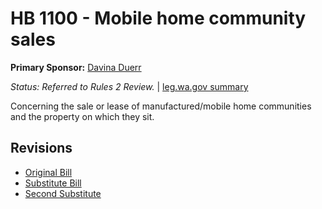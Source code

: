 # HB 1100 - Mobile home community sales
**Primary Sponsor:** [Davina Duerr](/person/leg/duerr_da.md)

*Status: Referred to Rules 2 Review.* | [leg.wa.gov summary](https://app.leg.wa.gov/billsummary?BillNumber=1100&Year=2021)

Concerning the sale or lease of manufactured/mobile home communities and the property on which they sit.

## Revisions
* [Original Bill](1/)
* [Substitute Bill](S/)
* [Second Substitute](S2/)